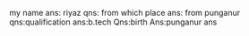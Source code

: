 my name 
ans: riyaz
qns: from which place 
ans: from punganur
qns:qualification
ans:b.tech
Qns:birth
Ans:punganur
ans
